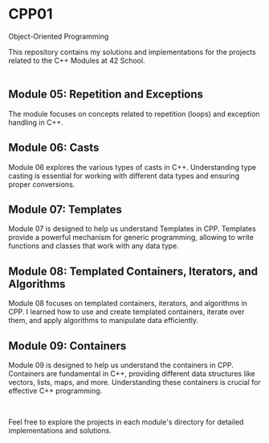 # CPP01
Object-Oriented Programming

This repository contains my solutions and implementations for the projects related to the C++ Modules at 42 School.
<br>
<br>
## Module 05: Repetition and Exceptions

The module focuses on concepts related to repetition (loops) and exception handling in C++.

## Module 06: Casts

Module 06 explores the various types of casts in C++. Understanding type casting is essential for working with different data types and ensuring proper conversions.

## Module 07: Templates

Module 07 is designed to help us understand Templates in CPP. Templates provide a powerful mechanism for generic programming, allowing to write functions and classes that work with any data type.

## Module 08: Templated Containers, Iterators, and Algorithms

Module 08 focuses on templated containers, iterators, and algorithms in CPP. I learned how to use and create templated containers, iterate over them, and apply algorithms to manipulate data efficiently.

## Module 09: Containers

Module 09 is designed to help us understand the containers in CPP. Containers are fundamental in C++, providing different data structures like vectors, lists, maps, and more. Understanding these containers is crucial for effective C++ programming.

<br>

Feel free to explore the projects in each module's directory for detailed implementations and solutions.

